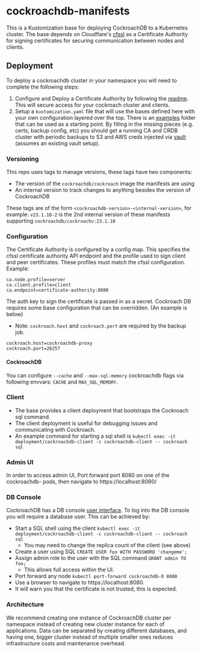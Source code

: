 # cockroachdb-manifests

This is a Kustomization base for deploying CockroachDB to a Kubernetes cluster. The base depends on Cloudflare's
[cfssl](https://github.com/cloudflare/cfssl) as a Certificate Authority for signing certificates for
securing communication between nodes and clients.

## Deployment

To deploy a cockroachdb cluster in your namespace you will need to complete the following steps:
1. Configure and Deploy a Certificate Authority by following the [readme](./CFSSL_README.md). This will secure access for your cockroach cluster and clients.
2. Setup a `kustomization.yaml` file that will use the bases defined here with your own configuration layered over the top. There is an [examples](./examples/) folder that can be used as a starting point. By filling in the missing pieces (e.g. certs, backup config, etc) you should get a running CA and CRDB cluster with periodic backups to S3 and AWS creds injected via [vault](https://github.com/utilitywarehouse/documentation/blob/master/infra/vault/vault-aws.md) (assumes an existing vault setup).

### Versioning

This repo uses tags to manage versions, these tags have two components:

  - The version of the `cockroachdb/cockroach` image the manifests are using
  - An internal version to track changes to anything besides the version of
    CockroachDB

These tags are of the form `<cockroachdb-version>-<internal-version>`, for
example: `v23.1.10-2` is the 2nd internal version of these manifests supporting
`cockroachdb/cockroachv:23.1.10`

### Configuration
The Certificate Authority is configured by a config map. This specifies the cfssl certificate authority
API endpoint and the profile used to sign client and peer certificates. These profiles must match the
cfssl configuration.
Example:
```
ca.node.profile=server
ca.client.profile=client
ca.endpoint=certificate-authority:8080
```
The auth key to sign the certificate is passed in as a secret.
Cockroach DB requires some base configuration that can be overridden. (An example is below)
- Note: `cockroach.host` and `cockroach.port` are required by the backup job.
```
cockroach.host=cockroachdb-proxy
cockroach.port=26257
```

#### CockroachDB

You can configure `--cache` and `--max-sql-memory` cockroachdb flags via
following envvars: `CACHE` and `MAX_SQL_MEMORY`.

### Client

- The base provides a client deployment that bootstraps the Cockroach sql command.
- The client deployment is useful for debugging issues and communicating with Cockroach.
- An example command for starting a sql shell is `kubectl exec -it deployment/cockroachdb-client -c cockroachdb-client -- cockroach sql`

### Admin UI

In order to access admin UI, Port forward port 8080 on one of the cockroachdb- pods,
then navigate to https://localhost:8080/

### DB Console

CockroachDB has a DB console [user interface](https://www.cockroachlabs.com/docs/stable/ui-overview.html).
To log into the DB console you will require a database user.
This can be achieved by:
- Start a SQL shell using the client `kubectl exec -it deployment/cockroachdb-client -c cockroachdb-client -- cockroach sql`
  - You may need to change the replica count of the client (see above)
- Create a user using SQL `CREATE USER foo WITH PASSWORD 'changeme';`
- Assign admin role to the user with the SQL command `GRANT admin TO foo;`
  - This allows full access within the UI.
- Port forward any node `kubectl port-forward cockroachdb-0 8080`
- Use a browser to navigate to https://localhost:8080.
- It will warn you that the certificate is not trusted, this is expected.

### Architecture
We recommend creating one instance of CockroachDB cluster per namespace instead of creating new cluster instance
for each of applications.
Data can be separated by creating different databases, and having one, bigger cluster instead of multiple smaller ones
reduces infrastructure costs and maintenance overhead.

